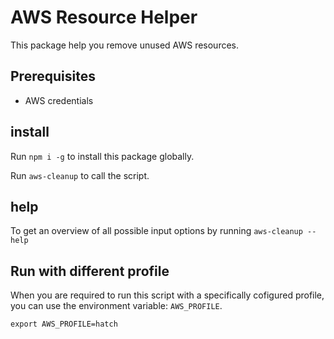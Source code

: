 # AWS Resource Helper

This package help you remove unused AWS resources.

## Prerequisites

* AWS credentials
  
## install

Run `npm i -g` to install this package globally. 

Run `aws-cleanup` to call the script.

## help

To get an overview of all possible input options by running `aws-cleanup --help`

## Run with different profile

When you are required to run this script with a specifically cofigured profile, you can use the environment variable: `AWS_PROFILE`.

`
export AWS_PROFILE=hatch
`